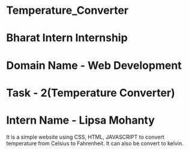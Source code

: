 # Temperature_Converter
# Bharat Intern Internship
# Domain Name -  Web Development
# Task - 2(Temperature Converter) 
# Intern Name - Lipsa Mohanty

It is a simple website using CSS, HTML, JAVASCRIPT to convert temperature from Celsius to Fahrenheit.
It can also be convert to kelvin.
